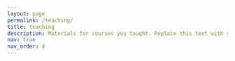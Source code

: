 ```yaml
---
layout: page
permalink: /teaching/
title: teaching
description: Materials for courses you taught. Replace this text with your description.
nav: true
nav_order: 4
---
```


